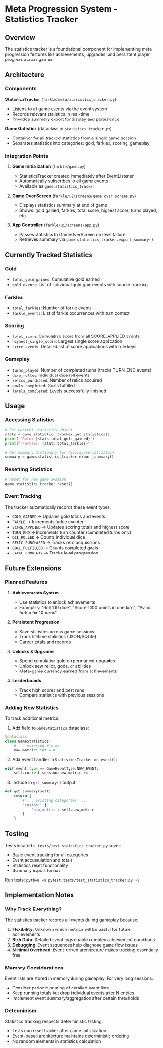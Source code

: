 # Meta Progression System - Statistics Tracker

## Overview
The statistics tracker is a foundational component for implementing meta progression features like achievements, upgrades, and persistent player progress across games.

## Architecture

### Components

**StatisticsTracker** (`farkle/meta/statistics_tracker.py`)
- Listens to all game events via the event system
- Records relevant statistics in real-time
- Provides summary export for display and persistence

**GameStatistics** (dataclass in `statistics_tracker.py`)
- Container for all tracked statistics from a single game session
- Separates statistics into categories: gold, farkles, scoring, gameplay

### Integration Points

1. **Game Initialization** (`farkle/game.py`)
   - StatisticsTracker created immediately after EventListener
   - Automatically subscribes to all game events
   - Available as `game.statistics_tracker`

2. **Game Over Screen** (`farkle/ui/screens/game_over_screen.py`)
   - Displays statistics summary at end of game
   - Shows: gold gained, farkles, total score, highest score, turns played, etc.

3. **App Controller** (`farkle/ui/screens/app.py`)
   - Passes statistics to GameOverScreen on level failure
   - Retrieves summary via `game.statistics_tracker.export_summary()`

## Currently Tracked Statistics

### Gold
- `total_gold_gained`: Cumulative gold earned
- `gold_events`: List of individual gold gain events with source tracking

### Farkles
- `total_farkles`: Number of farkle events
- `farkle_events`: List of farkle occurrences with turn context

### Scoring
- `total_score`: Cumulative score from all SCORE_APPLIED events
- `highest_single_score`: Largest single score application
- `score_events`: Detailed list of score applications with rule keys

### Gameplay
- `turns_played`: Number of completed turns (tracks TURN_END events)
- `dice_rolled`: Individual dice roll events
- `relics_purchased`: Number of relics acquired
- `goals_completed`: Goals fulfilled
- `levels_completed`: Levels successfully finished

## Usage

### Accessing Statistics
```python
# Get current statistics object
stats = game.statistics_tracker.get_statistics()
print(f"Gold: {stats.total_gold_gained}")
print(f"Farkles: {stats.total_farkles}")

# Get summary dictionary for display/serialization
summary = game.statistics_tracker.export_summary()
```

### Resetting Statistics
```python
# Reset for new game session
game.statistics_tracker.reset()
```

### Event Tracking
The tracker automatically records these event types:
- `GOLD_GAINED` → Updates gold totals and events
- `FARKLE` → Increments farkle counter
- `SCORE_APPLIED` → Updates scoring totals and highest score
- `TURN_END` → Increments turn counter (completed turns only)
- `DIE_ROLLED` → Counts individual dice
- `RELIC_PURCHASED` → Tracks relic acquisitions
- `GOAL_FULFILLED` → Counts completed goals
- `LEVEL_COMPLETE` → Tracks level progression

## Future Extensions

### Planned Features
1. **Achievements System**
   - Use statistics to unlock achievements
   - Examples: "Roll 100 dice", "Score 1000 points in one turn", "Avoid farkle for 10 turns"

2. **Persistent Progression**
   - Save statistics across game sessions
   - Track lifetime statistics (JSON/SQLite)
   - Career totals and records

3. **Unlocks & Upgrades**
   - Spend cumulative gold on permanent upgrades
   - Unlock new relics, gods, or abilities
   - Meta-game currency earned from achievements

4. **Leaderboards**
   - Track high scores and best runs
   - Compare statistics with previous sessions

### Adding New Statistics
To track additional metrics:

1. Add field to `GameStatistics` dataclass:
```python
@dataclass
class GameStatistics:
    # ... existing fields ...
    new_metric: int = 0
```

2. Add event handler in `StatisticsTracker.on_event()`:
```python
elif event.type == GameEventType.NEW_EVENT:
    self.current_session.new_metric += 1
```

3. Include in `get_summary()` output:
```python
def get_summary(self):
    return {
        # ... existing categories ...
        'custom': {
            'new_metric': self.new_metric
        }
    }
```

## Testing

Tests located in `tests/test_statistics_tracker.py` cover:
- Basic event tracking for all categories
- Event accumulation and totals
- Statistics reset functionality
- Summary export format

Run tests: `python -m pytest tests/test_statistics_tracker.py -v`

## Implementation Notes

### Why Track Everything?
The statistics tracker records all events during gameplay because:
1. **Flexibility**: Unknown which metrics will be useful for future achievements
2. **Rich Data**: Detailed event logs enable complex achievement conditions
3. **Debugging**: Event sequences help diagnose game flow issues
4. **Minimal Overhead**: Event-driven architecture makes tracking essentially free

### Memory Considerations
Event lists are stored in memory during gameplay. For very long sessions:
- Consider periodic pruning of detailed event lists
- Keep running totals but drop individual events after N entries
- Implement event summary/aggregation after certain thresholds

### Determinism
Statistics tracking respects deterministic testing:
- Tests can reset tracker after game initialization
- Event-based architecture maintains deterministic ordering
- No random elements in statistics calculation
